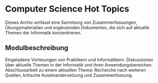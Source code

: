# Computer Science Hot Topics

Dieses Archiv umfasst eine Sammlung von Zusammenfassungen, Übungsmaterialien und ergänzenden Dokumenten, die sich auf
aktuelle Themen der Informatik konzentrieren.

## Modulbeschreibung

Eingeladene Vorlesungen von Praktikern und Informatikern. Diskussionen über aktuelle Themen in der Informatik und ihren
Anwendungsbereichen. Abschlussarbeit zu einem aktuellen Thema: Recherche nach weiteren Quellen, kritische
Auseinandersetzung und Zusammenfassung.
